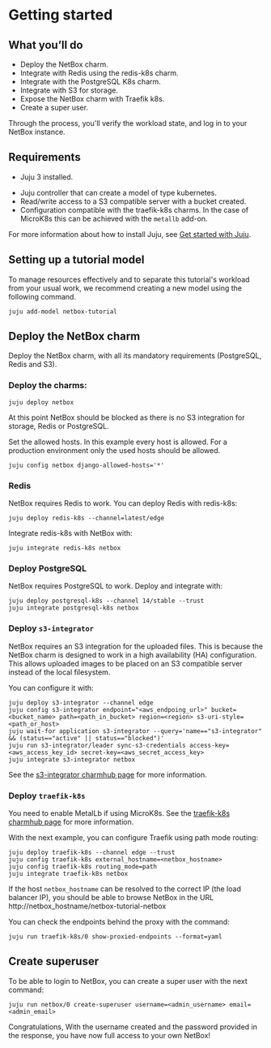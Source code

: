 # Getting started

## What you’ll do
- Deploy the NetBox charm.
- Integrate with Redis using the redis-k8s charm.
- Integrate with the PostgreSQL K8s charm.
- Integrate with S3 for storage.
- Expose the NetBox charm with Traefik k8s.
- Create a super user.

Through the process, you'll verify the workload state, and log in to
your NetBox instance.

## Requirements
<!-- vale Canonical.013-Spell-out-numbers-below-10 = NO -->
- Juju 3 installed.
<!-- vale Canonical.013-Spell-out-numbers-below-10 = YES -->
- Juju controller that can create a model of type kubernetes.
- Read/write access to a S3 compatible server with a bucket created.
- Configuration compatible with the traefik-k8s charms. In the case of MicroK8s this can be achieved with the `metallb` add-on.

For more information about how to install Juju, see [Get started with Juju](https://juju.is/docs/olm/get-started-with-juju).


## Setting up a tutorial model

To manage resources effectively and to separate this tutorial's workload from
your usual work, we recommend creating a new model using the following command.

```
juju add-model netbox-tutorial
```

## Deploy the NetBox charm

Deploy the NetBox charm, with all its mandatory requirements (PostgreSQL, Redis and S3).

### Deploy the charms:
```
juju deploy netbox
```

At this point NetBox should be blocked as there is no S3 integration for
storage, Redis or PostgreSQL.

Set the allowed hosts. In this example every host is allowed. For a production environment
only the used hosts should be allowed.
```
juju config netbox django-allowed-hosts='*'
```

### Redis

NetBox requires Redis to work. You can deploy Redis with redis-k8s:
```
juju deploy redis-k8s --channel=latest/edge
```

Integrate redis-k8s with NetBox with:
```
juju integrate redis-k8s netbox
```

### Deploy PostgreSQL

NetBox requires PostgreSQL to work. Deploy and integrate with:
```
juju deploy postgresql-k8s --channel 14/stable --trust
juju integrate postgresql-k8s netbox
```

### Deploy `s3-integrator`

NetBox requires an S3 integration for the uploaded files. This is because
the NetBox charm is designed to work in a high availability (HA) configuration.
This allows uploaded images to be placed on an S3 compatible server instead of
the local filesystem.

You can configure it with:
```
juju deploy s3-integrator --channel edge
juju config s3-integrator endpoint="<aws_endpoing_url>" bucket=<bucket_name> path=<path_in_bucket> region=<region> s3-uri-style=<path_or_host>
juju wait-for application s3-integrator --query='name=="s3-integrator" && (status=="active" || status=="blocked")'
juju run s3-integrator/leader sync-s3-credentials access-key=<aws_access_key_id> secret-key=<aws_secret_access_key>
juju integrate s3-integrator netbox
```

See the [s3-integrator charmhub page](https://charmhub.io/s3-integrator) for more information.

### Deploy `traefik-k8s` 

You need to enable MetalLb if using MicroK8s. See the [traefik-k8s charmhub page](https://charmhub.io/traefik-k8s) for more information.

With the next example, you can configure Traefik using path mode routing:
```
juju deploy traefik-k8s --channel edge --trust
juju config traefik-k8s external_hostname=<netbox_hostname>
juju config traefik-k8s routing_mode=path
juju integrate traefik-k8s netbox
```

If the host `netbox_hostname` can be resolved to the correct IP (the load balancer IP),
you should be able to browse NetBox in the URL http://netbox_hostname/netbox-tutorial-netbox

You can check the endpoints behind the proxy with the command:
```
juju run traefik-k8s/0 show-proxied-endpoints --format=yaml
```

## Create superuser
To be able to login to NetBox, you can create a super user with the next command:
```
juju run netbox/0 create-superuser username=<admin_username> email=<admin_email>
```

Congratulations, With the username created and the password provided in the response, 
you have now full access to your own NetBox!
